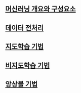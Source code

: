 ## [머신러닝 개요와 구성요소](https://github.com/kps990515/AI/tree/main/MachineLearning/chapter1)
## [데이터 전처리](https://github.com/kps990515/AI/tree/main/MachineLearning/chapter2)
## [지도학습 기법](https://github.com/kps990515/AI/tree/main/MachineLearning/chapter3)
## [비지도학습 기법](https://github.com/kps990515/AI/tree/main/MachineLearning/chapter4)
## [앙상블 기법](https://github.com/kps990515/AI/tree/main/MachineLearning/chapter5)
